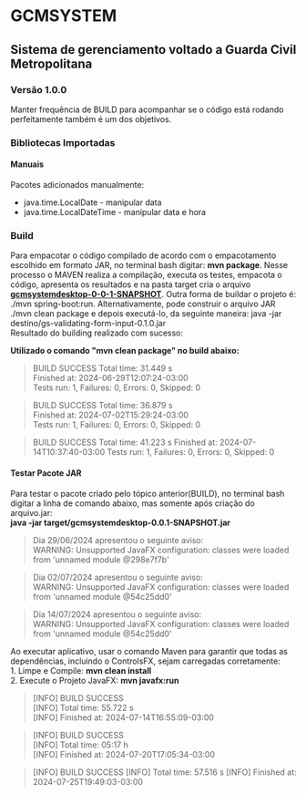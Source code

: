 # GCMSYSTEM
## Sistema de gerenciamento voltado a Guarda Civil Metropolitana
### Versão 1.0.0
Manter frequência de BUILD para acompanhar se o código está rodando perfeitamente também é um dos objetivos.  
### Bibliotecas Importadas
#### Manuais
Pacotes adicionados manualmente:
* java.time.LocalDate - manipular data
* java.time.LocalDateTime - manipular data e hora

### Build
Para empacotar o código compilado de acordo com o empacotamento escolhido em formato JAR, no terminal bash digitar: <b>mvn package</b>. Nesse processo o MAVEN realiza a compilação, executa os testes, empacota o código, apresenta os resultados e na pasta target cria o arquivo **[gcmsystemdesktop-0-0-1-SNAPSHOT](target/gcmsystemdesktop-0.0.1-SNAPSHOT.jar)**. Outra forma de buildar o projeto é: ./mvn spring-boot:run. Alternativamente, pode construir o arquivo JAR ./mvn clean package e depois executá-lo, da seguinte maneira: java -jar destino/gs-validating-form-input-0.1.0.jar  
Resultado do building realizado com sucesso:  
 
**Utilizado o comando "mvn clean package" no build abaixo:**  
>BUILD SUCCESS 
>Total time:  31.449 s  
>Finished at: 2024-06-29T12:07:24-03:00  
>Tests run: 1, Failures: 0, Errors: 0, Skipped: 0 

>BUILD SUCCESS 
>Total time:  36.879 s  
>Finished at: 2024-07-02T15:29:24-03:00  
>Tests run: 1, Failures: 0, Errors: 0, Skipped: 0  

>BUILD SUCCESS 
>Total time:  41.223 s 
>Finished at: 2024-07-14T10:37:40-03:00 
>Tests run: 1, Failures: 0, Errors: 0, Skipped: 0

#### Testar Pacote JAR
Para testar o pacote criado pelo tópico anterior(BUILD), no terminal bash digitar a linha de comando abaixo, mas somente após criação do arquivo.jar:  
**java -jar target/gcmsystemdesktop-0.0.1-SNAPSHOT.jar**
>Dia 29/06/2024 apresentou o seguinte aviso:   
WARNING: Unsupported JavaFX configuration: classes were loaded from 'unnamed module @298e7f7b'  

>Dia 02/07/2024 apresentou o seguinte aviso:  
WARNING: Unsupported JavaFX configuration: classes were loaded from 'unnamed module @54c25dd0'

>Dia 14/07/2024 apresentou o seguinte aviso:  
WARNING: Unsupported JavaFX configuration: classes were loaded from 'unnamed module @54c25dd0'  

Ao executar aplicativo, usar o comando Maven para garantir que todas as dependências, incluindo o ControlsFX, sejam carregadas corretamente:   
    1. Limpe e Compile: **mvn clean install**  
    2. Execute o Projeto JavaFX:  **mvn javafx:run** 

>[INFO] BUILD SUCCESS  
[INFO] Total time:  55.722 s  
[INFO] Finished at: 2024-07-14T16:55:09-03:00 

>[INFO] BUILD SUCCESS  
[INFO] Total time:  05:17 h  
[INFO] Finished at: 2024-07-20T17:05:34-03:00

>[INFO] BUILD SUCCESS
[INFO] Total time:  57.516 s
[INFO] Finished at: 2024-07-25T19:49:03-03:00